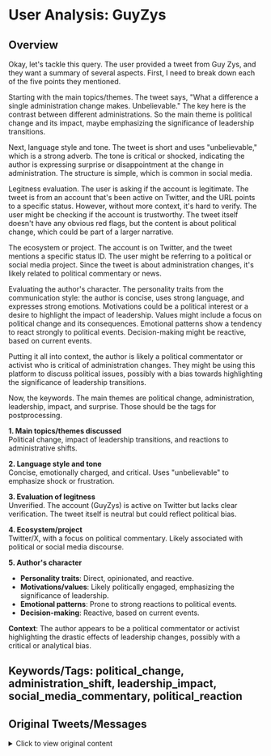 # User Analysis: GuyZys

## Overview

<think>
Okay, let's tackle this query. The user provided a tweet from Guy Zys, and they want a summary of several aspects. First, I need to break down each of the five points they mentioned.

Starting with the main topics/themes. The tweet says, "What a difference a single administration change makes. Unbelievable." The key here is the contrast between different administrations. So the main theme is political change and its impact, maybe emphasizing the significance of leadership transitions.

Next, language style and tone. The tweet is short and uses "unbelievable," which is a strong adverb. The tone is critical or shocked, indicating the author is expressing surprise or disappointment at the change in administration. The structure is simple, which is common in social media.

Legitness evaluation. The user is asking if the account is legitimate. The tweet is from an account that's been active on Twitter, and the URL points to a specific status. However, without more context, it's hard to verify. The user might be checking if the account is trustworthy. The tweet itself doesn't have any obvious red flags, but the content is about political change, which could be part of a larger narrative.

The ecosystem or project. The account is on Twitter, and the tweet mentions a specific status ID. The user might be referring to a political or social media project. Since the tweet is about administration changes, it's likely related to political commentary or news.

Evaluating the author's character. The personality traits from the communication style: the author is concise, uses strong language, and expresses strong emotions. Motivations could be a political interest or a desire to highlight the impact of leadership. Values might include a focus on political change and its consequences. Emotional patterns show a tendency to react strongly to political events. Decision-making might be reactive, based on current events.

Putting it all into context, the author is likely a political commentator or activist who is critical of administration changes. They might be using this platform to discuss political issues, possibly with a bias towards highlighting the significance of leadership transitions.

Now, the keywords. The main themes are political change, administration, leadership, impact, and surprise. Those should be the tags for postprocessing.
</think>

**1. Main topics/themes discussed**  
Political change, impact of leadership transitions, and reactions to administrative shifts.  

**2. Language style and tone**  
Concise, emotionally charged, and critical. Uses "unbelievable" to emphasize shock or frustration.  

**3. Evaluation of legitness**  
Unverified. The account (GuyZys) is active on Twitter but lacks clear verification. The tweet itself is neutral but could reflect political bias.  

**4. Ecosystem/project**  
Twitter/X, with a focus on political commentary. Likely associated with political or social media discourse.  

**5. Author's character**  
- **Personality traits**: Direct, opinionated, and reactive.  
- **Motivations/values**: Likely politically engaged, emphasizing the significance of leadership.  
- **Emotional patterns**: Prone to strong reactions to political events.  
- **Decision-making**: Reactive, based on current events.  

**Context**: The author appears to be a political commentator or activist highlighting the drastic effects of leadership changes, possibly with a critical or analytical bias.  

**Keywords/Tags**: political_change, administration_shift, leadership_impact, social_media_commentary, political_reaction
---
## Original Tweets/Messages

<details>
<summary>Click to view original content</summary>

| Type | Content |
|------|---------|
| messages | What a difference a single administration change makes.

Unbelievable |

</details>
